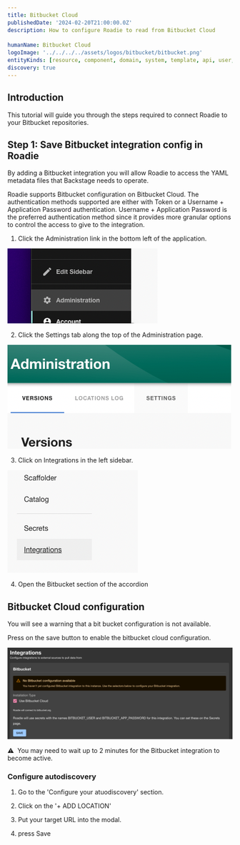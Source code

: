 ```yaml
---
title: Bitbucket Cloud
publishedDate: '2024-02-20T21:00:00.0Z'
description: How to configure Roadie to read from Bitbucket Cloud

humanName: Bitbucket Cloud
logoImage: '../../../../assets/logos/bitbucket/bitbucket.png'
entityKinds: [resource, component, domain, system, template, api, user, group]
discovery: true
---
```


## Introduction

This tutorial will guide you through the steps required to connect Roadie to your Bitbucket repositories.

## Step 1: Save Bitbucket integration config in Roadie

By adding a Bitbucket integration you will allow Roadie to access the YAML metadata files that Backstage needs to operate.

Roadie supports Bitbucket configuration on Bitbucket Cloud. The authentication methods supported are either with Token or a Username + Application Password authentication. Username + Application Password is the preferred authentication method since it provides more granular options to control the access to give to the integration.

1. Click the Administration link in the bottom left of the application.

![A link that says "Administration"](./administration-link.png)

2. Click the Settings tab along the top of the Administration page.

![A link that says "Settings"](./settings-link.png)

3. Click on Integrations in the left sidebar.

![A link that says "Integrations"](./integrations-link.png)

4. Open the Bitbucket section of the accordion

## Bitbucket Cloud configuration

You will see a warning that a bit bucket configuration is not available.

Press on the save button to enable the bitbucket cloud configuration.

![initial bitbucket page](./bitbucket-config-page.png)

⚠️ &nbsp;You may need to wait up to 2 minutes for the Bitbucket integration to become active.

### Configure autodiscovery

1. Go to the 'Configure your atuodiscovery' section.

2. Click on the '+ ADD LOCATION'

3. Put your target URL into the modal.

4. press Save
